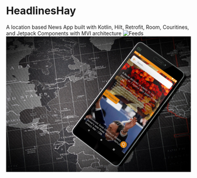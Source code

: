 # HeadlinesHay
A location based News App built with Kotlin, Hilt, Retrofit, Room, Couritines, and Jetpack Components with MVI architecture
![Feeds](https://github.com/Kurtz0420/HeadlinesHay/imgs/1e.jpg)
<img src="https://raw.githubusercontent.com/Kurtz0420/HeadlinesHay/master/imgs/1e.jpg?raw=true" />

